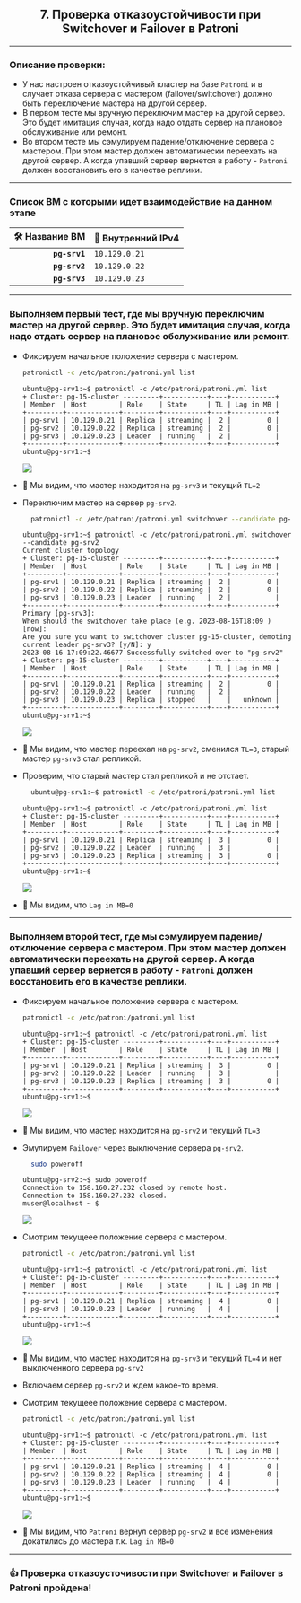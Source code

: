 
  <div align="center"><h2> 7. Проверка отказоустойчивости при Switchover и Failover в Patroni </h2></div>

***
### Описание проверки:
  * У нас настроен отказоустойчивый кластер на базе `Patroni` и в случает отказа сервера с мастером (failover/switchover) должно быть переключение мастера на другой сервер.
  * В первом тесте мы вручную переключим мастер на другой сервер. Это будет имитация случая, когда надо отдать сервер на плановое обслуживание или ремонт.
  * Во втором тесте мы сэмулируем падение/отключение сервера с мастером. При этом мастер должен автоматически переехать на другой сервер. А когда упавший сервер вернется в работу - `Patroni` должен восстановить его в качестве реплики.

*** 
### Список ВМ с которыми идет взаимодействие на данном этапе
  :hammer_and_wrench: Название ВМ | :memo: Внутренний IPv4 |
  |--------------:|---------------|
  | **`pg-srv1`** | `10.129.0.21` |
  | **`pg-srv2`** | `10.129.0.22` |      
  | **`pg-srv3`** | `10.129.0.23` |
  
***

### Выполняем первый тест, где мы вручную переключим мастер на другой сервер. Это будет имитация случая, когда надо отдать сервер на плановое обслуживание или ремонт.
  * Фиксируем начальное положение сервера с мастером.
    ```bash
    patronictl -c /etc/patroni/patroni.yml list
    ```
    ```console
    ubuntu@pg-srv1:~$ patronictl -c /etc/patroni/patroni.yml list
    + Cluster: pg-15-cluster ---------+-----------+----+-----------+
    | Member  | Host        | Role    | State     | TL | Lag in MB |
    +---------+-------------+---------+-----------+----+-----------+
    | pg-srv1 | 10.129.0.21 | Replica | streaming |  2 |         0 |
    | pg-srv2 | 10.129.0.22 | Replica | streaming |  2 |         0 |
    | pg-srv3 | 10.129.0.23 | Leader  | running   |  2 |           |
    +---------+-------------+---------+-----------+----+-----------+
    ubuntu@pg-srv1:~$ 
    ```
    <kbd>
      <img src="config_files/test_ha_patroni1.jpg" />
    </kbd>
  * :monocle_face: Мы видим, что мастер находится на `pg-srv3` и текущий `TL=2`

  * Переключим мастер на сервер `pg-srv2`.
    ```bash
      patronictl -c /etc/patroni/patroni.yml switchover --candidate pg-srv2
    ```
    ```console
    ubuntu@pg-srv1:~$ patronictl -c /etc/patroni/patroni.yml switchover --candidate pg-srv2
    Current cluster topology
    + Cluster: pg-15-cluster ---------+-----------+----+-----------+
    | Member  | Host        | Role    | State     | TL | Lag in MB |
    +---------+-------------+---------+-----------+----+-----------+
    | pg-srv1 | 10.129.0.21 | Replica | streaming |  2 |         0 |
    | pg-srv2 | 10.129.0.22 | Replica | streaming |  2 |         0 |
    | pg-srv3 | 10.129.0.23 | Leader  | running   |  2 |           |
    +---------+-------------+---------+-----------+----+-----------+
    Primary [pg-srv3]: 
    When should the switchover take place (e.g. 2023-08-16T18:09 )  [now]: 
    Are you sure you want to switchover cluster pg-15-cluster, demoting current leader pg-srv3? [y/N]: y
    2023-08-16 17:09:22.46677 Successfully switched over to "pg-srv2"
    + Cluster: pg-15-cluster ---------+-----------+----+-----------+
    | Member  | Host        | Role    | State     | TL | Lag in MB |
    +---------+-------------+---------+-----------+----+-----------+
    | pg-srv1 | 10.129.0.21 | Replica | streaming |  2 |         0 |
    | pg-srv2 | 10.129.0.22 | Leader  | running   |  2 |           |
    | pg-srv3 | 10.129.0.23 | Replica | stopped   |    |   unknown |
    +---------+-------------+---------+-----------+----+-----------+
    ubuntu@pg-srv1:~$ 
    ```
      <kbd>
        <img src="config_files/test_ha_patroni2.jpg" />
      </kbd>

  * :monocle_face: Мы видим, что мастер переехал на `pg-srv2`, сменился `TL=3`, старый мастер `pg-srv3` стал репликой.

  * Проверим, что старый мастер стал репликой и не отстает. 
    ```bash
      ubuntu@pg-srv1:~$ patronictl -c /etc/patroni/patroni.yml list
    ```
    ```console
    ubuntu@pg-srv1:~$ patronictl -c /etc/patroni/patroni.yml list
    + Cluster: pg-15-cluster ---------+-----------+----+-----------+
    | Member  | Host        | Role    | State     | TL | Lag in MB |
    +---------+-------------+---------+-----------+----+-----------+
    | pg-srv1 | 10.129.0.21 | Replica | streaming |  3 |         0 |
    | pg-srv2 | 10.129.0.22 | Leader  | running   |  3 |           |
    | pg-srv3 | 10.129.0.23 | Replica | streaming |  3 |         0 |
    +---------+-------------+---------+-----------+----+-----------+
    ubuntu@pg-srv1:~$ 
    ```
      <kbd>
        <img src="config_files/test_ha_patroni3.jpg" />
      </kbd>

  * :monocle_face: Мы видим, что `Lag in MB=0`


***
### Выполняем второй тест, где мы сэмулируем падение/отключение сервера с мастером. При этом мастер должен автоматически переехать на другой сервер. А когда упавший сервер вернется в работу - `Patroni` должен восстановить его в качестве реплики. 
  * Фиксируем начальное положение сервера с мастером.
    ```bash
    patronictl -c /etc/patroni/patroni.yml list
    ```
    ```console
    ubuntu@pg-srv1:~$ patronictl -c /etc/patroni/patroni.yml list
    + Cluster: pg-15-cluster ---------+-----------+----+-----------+
    | Member  | Host        | Role    | State     | TL | Lag in MB |
    +---------+-------------+---------+-----------+----+-----------+
    | pg-srv1 | 10.129.0.21 | Replica | streaming |  3 |         0 |
    | pg-srv2 | 10.129.0.22 | Leader  | running   |  3 |           |
    | pg-srv3 | 10.129.0.23 | Replica | streaming |  3 |         0 |
    +---------+-------------+---------+-----------+----+-----------+
    ubuntu@pg-srv1:~$ 
    ```
    <kbd>
      <img src="config_files/test_ha_patroni3.jpg" />
    </kbd>

  * :monocle_face: Мы видим, что мастер находится на `pg-srv2` и текущий `TL=3`
  * Эмулируем `Failover` через выключение сервера `pg-srv2`.
    ```bash
      sudo poweroff
    ```
    ```console
    ubuntu@pg-srv2:~$ sudo poweroff
    Connection to 158.160.27.232 closed by remote host.
    Connection to 158.160.27.232 closed.
    muser@localhost ~ $ 
    ```
      <kbd>
        <img src="config_files/test_ha_patroni4.jpg" />
      </kbd>
  * Смотрим текущеее положение сервера с мастером.
    ```bash
    patronictl -c /etc/patroni/patroni.yml list
    ```
    ```console
    ubuntu@pg-srv1:~$ patronictl -c /etc/patroni/patroni.yml list
    + Cluster: pg-15-cluster ---------+-----------+----+-----------+
    | Member  | Host        | Role    | State     | TL | Lag in MB |
    +---------+-------------+---------+-----------+----+-----------+
    | pg-srv1 | 10.129.0.21 | Replica | streaming |  4 |         0 |
    | pg-srv3 | 10.129.0.23 | Leader  | running   |  4 |           |
    +---------+-------------+---------+-----------+----+-----------+
    ubuntu@pg-srv1:~$ 
    ```
    <kbd>
      <img src="config_files/test_ha_patroni5.jpg" />
    </kbd>
  * :monocle_face: Мы видим, что мастер находится на `pg-srv3` и текущий `TL=4` и нет выключенного сервера `pg-srv2`
  
  * Включаем сервер `pg-srv2` и ждем какое-то время.

  * Смотрим текущеее положение сервера с мастером.
    ```bash
    patronictl -c /etc/patroni/patroni.yml list
    ```
    ```console
    ubuntu@pg-srv1:~$ patronictl -c /etc/patroni/patroni.yml list
    + Cluster: pg-15-cluster ---------+-----------+----+-----------+
    | Member  | Host        | Role    | State     | TL | Lag in MB |
    +---------+-------------+---------+-----------+----+-----------+
    | pg-srv1 | 10.129.0.21 | Replica | streaming |  4 |         0 |
    | pg-srv2 | 10.129.0.22 | Replica | streaming |  4 |         0 |
    | pg-srv3 | 10.129.0.23 | Leader  | running   |  4 |           |
    +---------+-------------+---------+-----------+----+-----------+
    ubuntu@pg-srv1:~$ 
    ```
    <kbd>
      <img src="config_files/test_ha_patroni6.jpg" />
    </kbd>
    
  * :monocle_face: Мы видим, что `Patroni` вернул сервер `pg-srv2` и все изменения докатились до мастера т.к. `Lag in MB=0`


***
### :+1: Проверка отказоусточивости при Switchover и Failover в Patroni пройдена!
